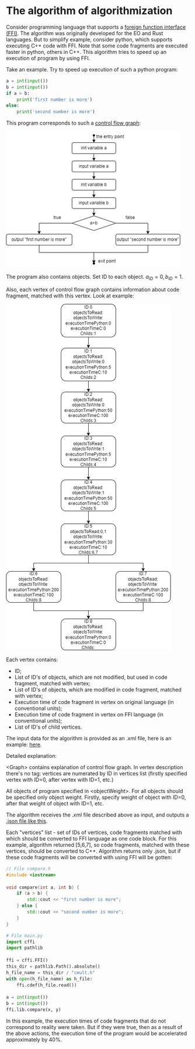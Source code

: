 # The algorithm of algorithmization

Сonsider programming language that supports a [foreign function interface (FFI)](https://levelup.gitconnected.com/what-is-ffi-foreign-function-interface-an-intuitive-explanation-7327444e347a). The algorithm was originally developed for the EO and Rust languages. But to simplify example, consider python, which supports executing C++ code with FFI. Note that some code fragments are executed faster in python, others in C++. This algorithm tries to speed up an execution of program by using FFI.

Take an example. Try to speed up execution of such a python program:

```py
a = int(input())
b = int(input())
if a > b:
    print('first number is more')
else:
    print('second number is more')
```

This program corresponds to such a [control flow graph](https://www.geeksforgeeks.org/software-engineering-control-flow-graph-cfg/):

![simple control flow graph](resources/simple_example_cfg.png)

The program also contains objects. Set ID to each object. $a_{ID}=0,b_{ID}=1$.

Also, each vertex of control flow graph contains information about code fragment, matched with this vertex. Look at example:

![parametrized control flow graph](resources/simple_example_cfg_parametrized.png)

Each vertex contains:
* ID;
* List of ID's of objects, which are not modified, but used in code fragment, matched with vertex;
* List of ID's of objects, which are modified in code fragment, matched with vertex;
* Execution time of code fragment in vertex on original language (in conventional units);
* Execution time of code fragment in vertex on FFI language (in conventional units);
* List of ID's of child vertices.

The input data for the algorithm is provided as an .xml file, here is an example: [here](test_examples/test_simple.xml).

Detailed explanation:

\<Graph> contains explanation of control flow graph. In vertex description there's no <ID> tag: vertices are numerated by ID in vertices list (firstly specified vertex with ID=0, after vertex with ID=1, etc.)

All objects of program specified in \<objectWeight>. For all objects should be specified only object weight. Firstly, specify weight of object with ID=0, after that weight of object with ID=1, etc.

The algorithm receives the .xml file described above as input, and outputs a [.json file like this](test_examples/result_simple.json).

Each "vertices" list - set of IDs of vertices, code fragments matched with which should be converted to FFI language as one code block. For this example, algorithm returned [5,6,7], so code fragments, matched with these vertices, should be converted to C++. Algorithm returns only .json, but if these code fragments will be converted with using FFI will be gotten:

```cpp
// File compare.h
#include <iostream>

void compare(int a, int b) {
    if (a > b) {
        std::cout << "first number is more";
    } else {
        std::cout << "second number is more";
    }
}
```

```py
# File main.py
import cffi
import pathlib

ffi = cffi.FFI()
this_dir = pathlib.Path().absolute()
h_file_name = this_dir / "cmult.h"
with open(h_file_name) as h_file:
    ffi.cdef(h_file.read())

a = int(input())
b = int(input())
ffi.lib.compare(x, y)
```

In this example, the execution times of code fragments that do not correspond to reality were taken. But if they were true, then as a result of the above actions, the execution time of the program would be accelerated approximately by 40%.